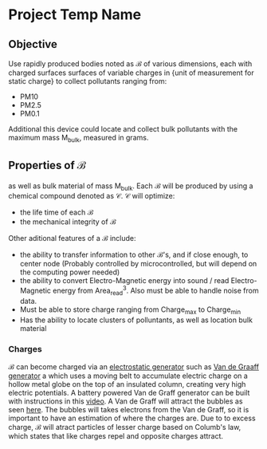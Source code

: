 # Project Temp Name

## Objective
Use rapidly produced bodies noted as $\mathcal{B}$ of various dimensions, each with charged surfaces surfaces of variable charges in {unit of measurement for static charge} to collect pollutants ranging from:
- PM10
- PM2.5
- PM0.1

Additional this device could locate and collect bulk pollutants with the maximum mass $\mathrm{M_{bulk}}$, measured in grams.

## Properties of $\mathcal{B}$
as well as bulk material of mass $\mathrm{M_{bulk}}$. Each $\mathcal{B}$ will be produced by using a chemical compound denoted as $\mathcal{C}$.  $\mathcal{C}$ will optimize:
- the life time of each $\mathcal{B}$
- the mechanical integrity of $\mathcal{B}$

Other aditional features of a $\mathcal{B}$ include:

- the ability to transfer information to other $\mathcal{B}$'s, and if close enough, to center node (Probably controlled by microcontrolled, but will depend on the computing power needed)
- the ability to convert Electro-Magnetic energy into sound / read Electro-Magnetic energy from $\mathrm{Area_{read}}^3$. Also must be able to handle noise from data.
- Must be able to store charge ranging from $\mathrm{Charge_{max}}$ to $\mathrm{Charge_{min}}$
- Has the ability to locate clusters of polluntants, as well as location bulk material 

### Charges
$\mathcal{B}$ can become charged via an [electrostatic generator](https://en.wikipedia.org/wiki/Electrostatic_generator) such as  [Van de Graaff generator](https://en.wikipedia.org/wiki/Van_de_Graaff_generator) a which uses a moving belt to accumulate electric charge on a hollow metal globe on the top of an insulated column, creating very high electric potentials. A battery powered Van de Graff generator can be built with instructions in this [video](https://youtu.be/b-Gs81_-_aU). A Van de Graff will attract the bubbles as seen [here](https://youtu.be/hoswNJZqUX0). The bubbles will takes electrons from the Van de Graff, so it is important to have an estimation of where the charges are. Due to to excess charge, $\mathcal{B}$ will atract particles of lesser charge based on Columb's law, which states that like charges repel and opposite charges attract.
